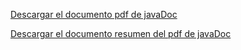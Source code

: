 [Descargar el documento pdf de javaDoc](https://github.com/CesiaTri/Juego-piedra-papel-o-tijeras/blob/master/javadoc.pdf)

[Descargar el documento resumen del pdf de javaDoc](https://github.com/CesiaTri/Juego-piedra-papel-o-tijeras/blob/master/Resumen%20javadoc.pdf)
